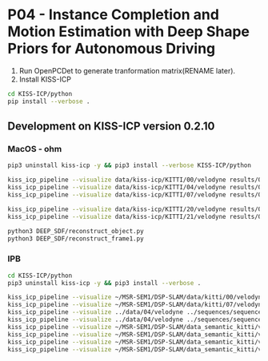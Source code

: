 # P04 - Instance Completion and Motion Estimation with Deep Shape Priors for Autonomous Driving

1. Run OpenPCDet to generate tranformation matrix(RENAME later).
2. Install KISS-ICP 

```sh
cd KISS-ICP/python
pip install --verbose .
```

## Development on KISS-ICP version 0.2.10

### MacOS - ohm
```sh
pip3 uninstall kiss-icp -y && pip3 install --verbose KISS-ICP/python
```

```sh
kiss_icp_pipeline --visualize data/kiss-icp/KITTI/00/velodyne results/OpenPCDet_PointRCNN/KITTI/00_01.npy
kiss_icp_pipeline --visualize data/kiss-icp/KITTI/04/velodyne results/OpenPCDet_PointRCNN/KITTI/04_01.npy
kiss_icp_pipeline --visualize data/kiss-icp/KITTI/07/velodyne results/OpenPCDet_PointRCNN/KITTI/07_01.npy

kiss_icp_pipeline --visualize data/kiss-icp/KITTI/20/velodyne results/OpenPCDet_PointRCNN/KITTI/20_01.npy # highway
kiss_icp_pipeline --visualize data/kiss-icp/KITTI/21/velodyne results/OpenPCDet_PointRCNN/KITTI/21_01.npy # highway
```

```sh
python3 DEEP_SDF/reconstruct_object.py
python3 DEEP_SDF/reconstruct_frame1.py
```

### IPB

```sh
cd KISS-ICP/python
pip3 uninstall kiss-icp -y && pip3 install --verbose .
```

```sh
kiss_icp_pipeline --visualize ~/MSR-SEM1/DSP-SLAM/data/kitti/00/velodyne/ ../sequences/sequence00_01.npy
kiss_icp_pipeline --visualize ~/MSR-SEM1/DSP-SLAM/data/kitti/07/velodyne/ ../sequences/sequence07_01.npy
kiss_icp_pipeline --visualize ../data/04/velodyne ../sequences/sequence04_01.npy
kiss_icp_pipeline --visualize ../data/04/velodyne ../sequences/sequence04_02.npy
kiss_icp_pipeline --visualize ~/MSR-SEM1/DSP-SLAM/data_semantic_kitti/velodyne/dataset/sequences/20/velodyne/ ../sequences/sequence20_01.npy
kiss_icp_pipeline --visualize ~/MSR-SEM1/DSP-SLAM/data_semantic_kitti/velodyne/dataset/sequences/20/velodyne/ ../sequences/sequence20_02.npy
kiss_icp_pipeline --visualize ~/MSR-SEM1/DSP-SLAM/data_semantic_kitti/velodyne/dataset/sequences/21/velodyne/ ../sequences/sequence21_01.npy
kiss_icp_pipeline --visualize ~/MSR-SEM1/DSP-SLAM/data_semantic_kitti/velodyne/dataset/sequences/21/velodyne/ results/OpenPCDet_PointRCNN/KITTI/21_01.npy # highway
```


